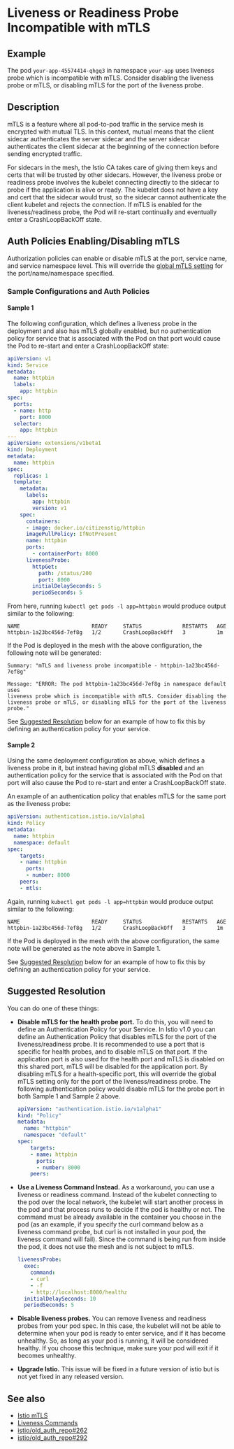 # Liveness or Readiness Probe Incompatible with mTLS

## Example

The pod `your-app-45574414-qhgq3` in namespace `your-app` uses liveness probe
which is incompatible with mTLS.  Consider disabling the liveness probe or
mTLS, or disabling mTLS for the port of the liveness probe.

## Description

mTLS is a feature where all pod-to-pod traffic in the service mesh is encrypted
with mutual TLS.  In this context, mutual means that the client sidecar
authenticates the server sidecar and the server sidecar authenticates the
client sidecar at the beginning of the connection before sending encrypted
traffic.

For sidecars in the mesh, the Istio CA takes care of giving them keys and certs
that will be trusted by other sidecars.  However, the liveness probe or
readiness probe involves the kubelet connecting directly to the sidecar to
probe if the application is alive or ready.  The kubelet does not have a key
and cert that the sidecar would trust, so the sidecar cannot authenticate the
client kubelet and rejects the connection.  If mTLS is enabled for the
liveness/readiness probe, the Pod will re-start continually and eventually enter
a CrashLoopBackOff state.

## Auth Policies Enabling/Disabling mTLS

Authorization policies can enable or disable mTLS at the port, service name, and
service namespace level. This will override the [global mTLS
setting](https://istio.io/docs/tasks/security/authn-policy/#globally-enabling-istio-mutual-tls) 
for the port/name/namespace specified.

### Sample Configurations and Auth Policies

#### Sample 1
 
The following configuration, which defines a liveness probe in the deployment
and also has mTLS globally enabled, but no authentication policy for service
that is 
associated with the Pod on that port would cause the Pod to re-start and enter a
CrashLoopBackOff state:

```yaml
apiVersion: v1
kind: Service
metadata:
  name: httpbin
  labels:
    app: httpbin
spec:
  ports:
  - name: http
    port: 8000
  selector:
    app: httpbin
---
apiVersion: extensions/v1beta1
kind: Deployment
metadata:
  name: httpbin
spec:
  replicas: 1
  template:
    metadata:
      labels:
        app: httpbin
        version: v1
    spec:
      containers:
      - image: docker.io/citizenstig/httpbin
      imagePullPolicy: IfNotPresent
      name: httpbin
      ports:
        - containerPort: 8000
      livenessProbe:
        httpGet:
          path: /status/200
          port: 8000
        initialDelaySeconds: 5
        periodSeconds: 5
```
From here, running `kubectl get pods -l app=httpbin` would produce output
similar to the following:

```shell
NAME                       READY     STATUS             RESTARTS   AGE
httpbin-1a23bc456d-7ef8g   1/2       CrashLoopBackOff   3          1m
```
If the Pod is deployed in the mesh with the above configuration, the following
note will be generated:

```shell
Summary: "mTLS and liveness probe incompatible - httpbin-1a23bc456d-7ef8g"

Message: "ERROR: The pod httpbin-1a23bc456d-7ef8g in namespace default uses
liveness probe which is incompatible with mTLS. Consider disabling the
liveness probe or mTLS, or disabling mTLS for the port of the liveness probe."
```
See [Suggested Resolution](#suggested-resolution) below for an example of how to 
fix this by defining an authentication policy for your service.

#### Sample 2

Using the same deployment configuration as above, which defines a liveness probe 
in it, but instead having global mTLS **disabled** and an authentication policy
for the service that is associated with the Pod on that port will also cause 
the Pod to re-start and enter a CrashLoopBackOff state.

An example of an authentication policy that enables mTLS for the same port as
the liveness probe:

```yaml
apiVersion: authentication.istio.io/v1alpha1
kind: Policy
metadata:
  name: httpbin
  namespace: default
spec:
    targets:
    - name: httpbin
      ports:
      - number: 8000
    peers:
    - mtls:
```
Again, running `kubectl get pods -l app=httpbin` would produce output
similar to the following:

```shell
NAME                       READY     STATUS             RESTARTS   AGE
httpbin-1a23bc456d-7ef8g   1/2       CrashLoopBackOff   3          1m
```

If the Pod is deployed in the mesh with the above configuration, the same note
will be generated as the note above in Sample 1.

See [Suggested Resolution](#suggested-resolution) below for an example of how to 
fix this by defining an authentication policy for your service.


## Suggested Resolution <a id="suggested-resolution"></a>

You can do one of these things:

- **Disable mTLS for the health probe port.**  To do this, you will need to
  define an Authentication Policy for your Service.  In Istio v1.0 you can
define an Authentication Policy that disables mTLS for the port of the 
liveness/readiness probe.  It is recommended to use a port that is specific for
health probes, and to disable mTLS on that port.  If the application port is
also used for the health port and mTLS is disabled on this shared port, mTLS
will be disabled for the application port. By disabling mTLS for a health-specific
port, this will override the global mTLS setting only for the
port of the liveness/readiness probe.  The following authentication policy would
disable mTLS for the probe port in both Sample 1 and Sample 2 above.

    ```yaml
    apiVersion: "authentication.istio.io/v1alpha1"
    kind: "Policy"
    metadata:
      name: "httpbin"
      namespace: "default"
    spec:
        targets:
        - name: httpbin
          ports:
          - number: 8000
        peers:
    ```

- **Use a Liveness Command Instead.** As a workaround, you can use a liveness
  or readiness command.  Instead of the kubelet connecting to the pod over the
local network, the kubelet will start another process in the pod and that
process runs to decide if the pod is healthy or not.  The command must be
already available in the container you choose in the pod (as an example, if you
specify the curl command below as a liveness command probe, but curl is not
installed in your pod, the liveness command will fail).  Since the command is
being run from inside the pod, it does not use the mesh and is not subject to
mTLS.

    ```yaml
    livenessProbe:
      exec:
        command:
        - curl
        - -f
        - http://localhost:8080/healthz
      initialDelaySeconds: 10
      periodSeconds: 5
    ```

- **Disable liveness probes.** You can remove liveness and readiness probes
  from your pod spec.  In this case, the kubelet will not be able to determine
when your pod is ready to enter service, and if it has become unhealthy.  So,
as long as your pod is running, it will be considered healthy.  If you choose
this technique, make sure your pod will exit if it becomes unhealthy.

- **Upgrade Istio.** This issue will be fixed in a future version of istio but
  is not yet fixed in any released version.

## See also

- [Istio mTLS](https://istio.io/docs/concepts/security/mutual-tls/)
- [Liveness Commands](https://kubernetes.io/docs/tasks/configure-pod-container/configure-liveness-readiness-probes/#define-a-liveness-command)
- [istio/old_auth_repo#262](https://github.com/istio/old_auth_repo/issues/262)
- [istio/old_auth_repo#292](https://github.com/istio/old_auth_repo/issues/292)
 

